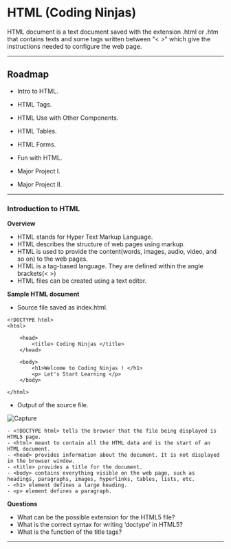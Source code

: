 
# HTML (Coding Ninjas)

HTML document is a text document saved with the extension .html or .htm that
contains texts and some tags written between "< >" which give the instructions needed
to configure the web page.





-----------------------------------------------------------------




## Roadmap

- Intro to HTML.

- HTML Tags.

- HTML Use with Other Components.

- HTML Tables.

- HTML Forms.

- Fun with HTML.

- Major Project I.

- Major Project II.


---------------------------------------------------------------------------------------

### Introduction to HTML

**Overview**
- HTML stands for Hyper Text Markup Language.
- HTML describes the structure of web pages using markup.
- HTML is used to provide the content(words, images, audio, video, and so on) to the web pages.
- HTML is a tag-based language. They are defined within the angle brackets(< >)
- HTML files can be created using a text editor.

**Sample HTML document**

- Source file saved as index.html.

``` 
<!DOCTYPE html>
<html>

    <head>
        <title> Coding Ninjas </title>
    </head>

    <body>
        <h1>Welcome to Coding Ninjas ! </h1>
        <p> Let's Start Learning </p>
    </body>

</html>
```
- Output of the source file.

![Capture](https://user-images.githubusercontent.com/66564001/157053285-6ab83565-aaff-48de-9107-7876be4d5b4e.PNG)
```
- <!DOCTYPE html> tells the browser that the file being displayed is HTML5 page.
- <html> meant to contain all the HTML data and is the start of an HTML document.
- <head> provides information about the document. It is not displayed in the browser window.
- <title> provides a title for the document.
- <body> contains everything visible on the web page, such as headings, paragraphs, images, hyperlinks, tables, lists, etc.
- <h1> element defines a large heading.
- <p> element defines a paragraph.
```

**Questions**
- What can be the possible extension for the HTML5 file?
- What is the correct syntax for writing ‘doctype’ in HTML5?
- What is the function of the title tags?

----------------------------------------------------
